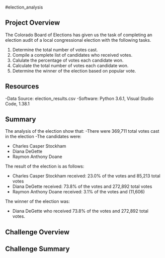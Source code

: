 #election_analysis

## Project Overview 
The Colorado Board of Elections has given us the task of completing an election audit of a local congressional election with the following tasks.

1. Determine the total number of votes cast.
2. Compile a complete list of candidates who received votes.
3. Calulate the percentage of votes each candidate won.
4. Calculate the total number of votes each candidate won.
5. Determine the winner of the election based on popular vote.

## Resources
-Data Source: election_results.csv
-Software: Python 3.6.1, Visual Studio Code, 1.38.1

## Summary
The analysis of the election show that: 
-There were 369,711 total votes cast in the election
-The candidates were:

  - Charles Casper Stockham
  - Diana DeGette
  - Raymon Anthony Doane
  
  The result of the election is as follows:
  
  - Charles Casper Stockham received: 23.0% of the votes and 85,213 total votes
  - Diana DeGette received: 73.8% of the votes and 272,892 total votes
  - Raymon Anthony Doane received: 3.1% of the votes and (11,606)
  
The winner of the election was:
  - Diana DeGette who received 73.8% of the votes and 272,892 total votes.
  
 ## Challenge Overview
 
 ## Challenge Summary
 

